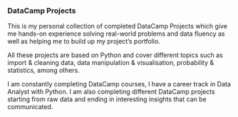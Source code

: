 ### DataCamp Projects

This is my personal collection of completed DataCamp Projects which give me hands-on experience solving real-world problems and data fluency as well as helping me to build up my project’s portfolio.

All these projects are based on Python and cover different topics such as import & cleaning data, data manipulation & visualisation, probability & statistics, among others.  

I am constantly completing DataCamp courses, I have a career track in Data Analyst with Python. I am also completing different DataCamp projects starting from raw data and ending in interesting insights that can be communicated.
